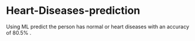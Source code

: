 # Heart-Diseases-prediction
 Using ML predict the person has normal or heart diseases with an accuracy of 80.5% .
